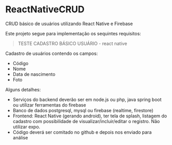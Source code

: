 # ReactNativeCRUD
CRUD básico de usuários utilizando React Native e Firebase

Este projeto segue para implementação os sequintes requisitos:

> TESTE CADASTRO BÁSICO USUÁRIO - react native

Cadastro de usuários contendo os campos:

- Código
- Nome
- Data de nascimento
- Foto

Alguns detalhes:
- Serviços do backend deverão ser em node.js ou php, java spring boot ou utilizar ferramentas do firebase
- Banco de dados postgresql, mysql ou firebase (realtime, firestore)
- Frontend: React Native (gerando android), ter tela de splash, listagem do cadastro com possibilidade de visualizar/incluir/editar o registro. Não utilizar expo.
- Código deverá ser comitado no github e depois nos enviado para análise
